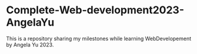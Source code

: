 # Complete-Web-development2023-AngelaYu
This is a repository sharing my milestones while learning WebDevelopement by Angela Yu 2023.

